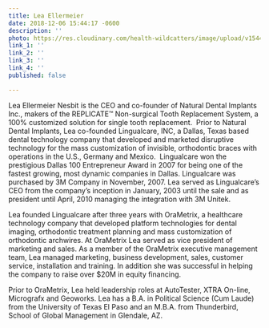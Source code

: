 ```yaml
---
title: Lea Ellermeier
date: 2018-12-06 15:44:17 -0600
description: ''
photo: https://res.cloudinary.com/health-wildcatters/image/upload/v1544132764/image.png
link_1: ''
link_2: ''
link_3: ''
link_4: ''
published: false

---
```

Lea Ellermeier Nesbit is the CEO and co-founder of Natural Dental Implants Inc., makers of the REPLICATE™ Non-surgical Tooth Replacement System, a 100% customized solution for single tooth replacement.  Prior to Natural Dental Implants, Lea co-founded Lingualcare, INC, a Dallas, Texas based dental technology company that developed and marketed disruptive technology for the mass customization of invisible, orthodontic braces with operations in the U.S., Germany and Mexico.  Lingualcare won the prestigious Dallas 100 Entrepreneur Award in 2007 for being one of the fastest growing, most dynamic companies in Dallas. Lingualcare was purchased by 3M Company in November, 2007.   Lea served as Lingualcare’s CEO from the company’s inception in January, 2003 until the sale and as president until April, 2010 managing the integration with 3M Unitek.

Lea founded Lingualcare after three years with OraMetrix, a healthcare technology company that developed platform technologies for dental imaging, orthodontic treatment planning and mass customization of orthodontic archwires. At OraMetrix Lea served as vice president of marketing and sales. As a member of the OraMetrix executive management team, Lea managed marketing, business development, sales, customer service, installation and training. In addition she was successful in helping the company to raise over $20M in equity financing.

Prior to OraMetrix, Lea held leadership roles at AutoTester, XTRA On-line, Micrografx and Geoworks. Lea has a B.A. in Political Science (Cum Laude) from the University of Texas El Paso and an M.B.A. from Thunderbird, School of Global Management in Glendale, AZ.